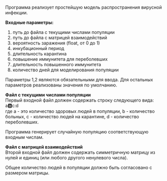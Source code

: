 Программа реализует простейшую модель распространения вирусной инфекции.

**Входные параметры:**
1) путь до файла с текущими числами популяции
2) путь до файла с матрицей взаимодействий
3) вероятность заражения (float, от 0 до 1)
4) инкубационный период 
5) длительность карантина
6) повышение иммунитета для переболевших
7) длительность повышенного иммунитета
8) количество дней для моделирования популяции

Параметры 1,2 являются обязательными для ввода. Для остальных параметров реализованы значения по умолчанию.

**Файл с текущими числами популяции**<br>
Первый входной файл должен содержать строку следующего вида: <br>
a:b:c:d <br>
где a - это количество здоровых людей в популяции, b - количество больных, c - количество людей на карантине, d - количество переболевших.

Программа генерирует случайную популяцию соответствующую входным числам.

**Файл с матрицей взаимодействий**<br>
Второй входной файл должен содержать симметричную матрицу из нулей и единиц (или любого другого ненулевого числа).

Общее количество людей в популяции должно быть согласовано с размером матрицы.
